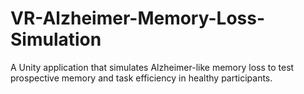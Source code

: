 # VR-Alzheimer-Memory-Loss-Simulation
A Unity application that simulates Alzheimer-like memory loss to test prospective memory and task efficiency in healthy participants.

